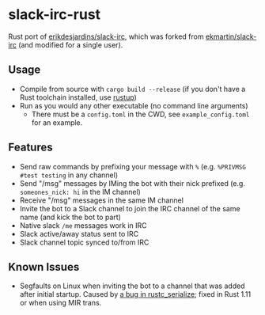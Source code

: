 # slack-irc-rust

Rust port of [erikdesjardins/slack-irc](https://github.com/erikdesjardins/slack-irc), which was forked from [ekmartin/slack-irc](https://github.com/ekmartin/slack-irc) (and modified for a single user).

## Usage

- Compile from source with `cargo build --release` (if you don't have a Rust toolchain installed, use [rustup](https://github.com/rust-lang-nursery/rustup.rs))
- Run as you would any other executable (no command line arguments)
  - There must be a `config.toml` in the CWD, see `example_config.toml` for an example.

## Features

- Send raw commands by prefixing your message with `%` (e.g. `%PRIVMSG #test testing` in any channel)
- Send "/msg" messages by IMing the bot with their nick prefixed (e.g. `someones_nick: hi` in the IM channel)
- Receive "/msg" messages in the same IM channel
- Invite the bot to a Slack channel to join the IRC channel of the same name (and kick the bot to part)
- Native slack `/me` messages work in IRC
- Slack active/away status sent to IRC
- Slack channel topic synced to/from IRC

## Known Issues

- Segfaults on Linux when inviting the bot to a channel that was added after initial startup. Caused by [a bug in rustc_serialize](https://github.com/rust-lang/rust/issues/34592); fixed in Rust 1.11 or when using MIR trans.
